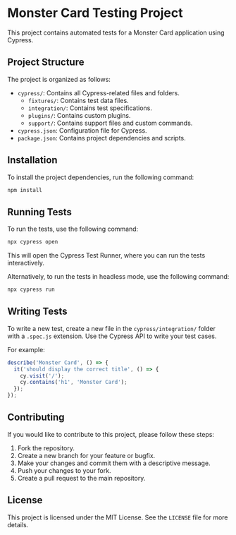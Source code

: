 # Monster Card Testing Project

This project contains automated tests for a Monster Card application using Cypress.

## Project Structure

The project is organized as follows:

- `cypress/`: Contains all Cypress-related files and folders.
  - `fixtures/`: Contains test data files.
  - `integration/`: Contains test specifications.
  - `plugins/`: Contains custom plugins.
  - `support/`: Contains support files and custom commands.
- `cypress.json`: Configuration file for Cypress.
- `package.json`: Contains project dependencies and scripts.

## Installation

To install the project dependencies, run the following command:

```bash
npm install
```

## Running Tests

To run the tests, use the following command:

```bash
npx cypress open
```

This will open the Cypress Test Runner, where you can run the tests interactively.

Alternatively, to run the tests in headless mode, use the following command:

```bash
npx cypress run
```

## Writing Tests

To write a new test, create a new file in the `cypress/integration/` folder with a `.spec.js` extension. Use the Cypress API to write your test cases.

For example:

```javascript
describe('Monster Card', () => {
  it('should display the correct title', () => {
    cy.visit('/');
    cy.contains('h1', 'Monster Card');
  });
});
```

## Contributing

If you would like to contribute to this project, please follow these steps:

1. Fork the repository.
2. Create a new branch for your feature or bugfix.
3. Make your changes and commit them with a descriptive message.
4. Push your changes to your fork.
5. Create a pull request to the main repository.

## License

This project is licensed under the MIT License. See the `LICENSE` file for more details.
